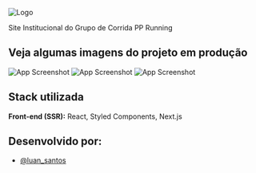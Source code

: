 
![Logo](http://sites.mastercomps.com.br/pprunning/static/media/logo_hor.522a57f55c1f12dfd26d.png)


Site Institucional do Grupo de Corrida PP Running

## Veja algumas imagens do projeto em produção

![App Screenshot](https://sites.mastercomps.com.br/files/pprunning/hero.png)
![App Screenshot](https://sites.mastercomps.com.br/files/pprunning/treinos.png)
![App Screenshot](https://sites.mastercomps.com.br/files/pprunning/eventos.png)


## Stack utilizada

**Front-end (SSR):** React, Styled Components, Next.js



## Desenvolvido por:

- [@luan_santos](https://luansantos.dev/)

